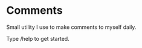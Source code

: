 Comments
========

Small utility I use to make comments to myself daily.

Type /help to get started.
